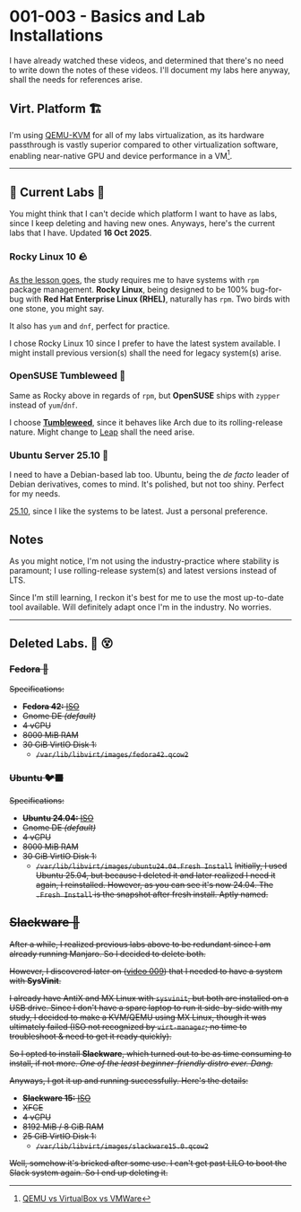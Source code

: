 # 001-003 - Basics and Lab Installations

I have already watched these videos, and determined that there's no need to write down the notes of these videos.
I'll document my labs here anyway, shall the needs for references arise.

## Virt. Platform 🏗️
I'm using [QEMU-KVM](https://tinypilotkvm.com/blogs/insights/kvm-vs-qemu) for all of my labs virtualization, as its hardware passthrough is vastly superior compared to other virtualization software, enabling near-native GPU and device performance in a VM[^1].

[^1]: [QEMU vs VirtualBox vs VMWare](https://www.diskinternals.com/vmfs-recovery/qemu-vs-virtualbox-vs-vmware/)

---
## 🔬 Current Labs 🧪

You might think that I can't decide which platform I want to have as labs, since I keep deleting and having new ones. Anyways, here's the current labs that I have. Updated **16 Oct 2025**.

### Rocky Linux 10 🪨
[As the lesson goes](Main-Notes/017_rpm-yum-overview.md), the study requires me to have systems with `rpm` package management. **Rocky Linux**, being designed to be 100% bug-for-bug with **Red Hat Enterprise Linux (RHEL)**, naturally has `rpm`. Two birds with one stone, you might say.

It also has `yum` and `dnf`, perfect for practice. 

I chose Rocky Linux 10 since I prefer to have the latest system available. I might install previous version(s) shall the need for legacy system(s) arise.

### OpenSUSE Tumbleweed 🍃
Same as Rocky above in regards of `rpm`, but **OpenSUSE** ships with `zypper` instead of `yum`/`dnf`.

I choose [**Tumbleweed**](https://get.opensuse.org/tumbleweed/), since it behaves like Arch due to its rolling-release nature. Might change to [Leap](https://get.opensuse.org/leap/16.0/) shall the need arise.

### Ubuntu Server 25.10 🦌
I need to have a Debian-based lab too. Ubuntu, being the *de facto* leader of Debian derivatives, comes to mind. It's polished, but not too shiny. Perfect for my needs. 

[25.10](https://releases.ubuntu.com/questing/), since I like the systems to be latest. Just a personal preference.


## Notes
As you might notice, I'm not using the industry-practice where stability is paramount; I use rolling-release system(s) and latest versions instead of LTS. 

Since I'm still learning, I reckon it's best for me to use the most up-to-date tool available. Will definitely adapt once I'm in the industry. No worries. 


---

## Deleted Labs. 🚮 😵
### ~~Fedora 🎩~~
~~Specifications:~~ 
- ~~**Fedora 42:** [ISO](https://download.fedoraproject.org/pub/fedora/linux/releases/42/Workstation/x86_64/iso/Fedora-Workstation-Live-42-1.1.x86_64.iso)~~
- ~~Gnome DE *(default)*~~
- ~~4 vCPU~~
- ~~8000 MiB RAM~~
- ~~30 GiB VirtIO Disk 1:~~
	- ~~`/var/lib/libvirt/images/fedora42.qcow2`~~

### ~~Ubuntu 🐦‍⬛~~
~~Specifications:~~
- ~~**Ubuntu 24.04:** [ISO](https://ubuntu.com/download/desktop/thank-you?version=24.04.3&architecture=amd64&lts=true)~~
- ~~Gnome DE *(default)*~~
-  ~~4 vCPU~~
- ~~8000 MiB RAM~~
-  ~~30 GiB VirtIO Disk 1:~~
	- ~~`/var/lib/libvirt/images/ubuntu24.04.Fresh Install`~~
~~Initially, I used Ubuntu 25.04, but because I deleted it and later realized I need it again, I reinstalled. However, as you can see it's now 24.04. The `.Fresh Install` is the snapshot after fresh install. Aptly named.~~


## ~~Slackware 🫟~~
~~After a while, I realized previous labs above to be redundant since I am already running Manjaro. So I decided to delete both.~~ 

~~However, I discovered later on ([video 009](009_1-2-runlevels-targets-concepts.md)) that I needed to have a system with **SysVinit**.~~ 

~~I already have AntiX and MX Linux with `sysvinit`, but both are installed on a USB drive. Since I don't have a spare laptop to run it side-by-side with my study, I decided to make a KVM/QEMU using MX Linux, though it was ultimately failed (ISO not recognized by `virt-manager`; no time to troubleshoot & need to get it ready quickly).~~

~~So I opted to install **Slackware**, which turned out to be as time consuming to install, if not more. *One of the least beginner-friendly distro ever. Dang.*~~ 

~~Anyways, I got it up and running successfully. Here's the details:~~ 
- ~~**Slackware 15:** [ISO](https://iso.ukdw.ac.id/slackware/slackware64-15.0-iso/)~~
- ~~XFCE~~
- ~~4 vCPU~~
- ~~8192 MiB / 8 GiB RAM~~
- ~~25 GiB VirtIO Disk 1:~~
	- ~~`/var/lib/libvirt/images/slackware15.0.qcow2`~~

~~Well, somehow it's bricked after some use. I can't get past LILO to boot the Slack system again. So I end up deleting it.~~